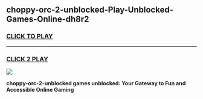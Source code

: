
## choppy-orc-2-unblocked-Play-Unblocked-Games-Online-dh8r2
<h3>
<a href="https://premium76.site?title=choppy-orc-2-unblocked&ref=25A">CLICK TO PLAY</a></h3>
<hr>

<h3>
<a href="https://premium76.site?title=choppy-orc-2-unblocked&ref=25A">CLICK 2 PLAY</a>
  
</h3>

<a href="https://premium76.site?title=choppy-orc-2-unblocked&ref=25A"><img src="https://clearcache.store/games.png"></a>


**choppy-orc-2-unblocked games unblocked: Your Gateway to Fun and Accessible Online Gaming**

